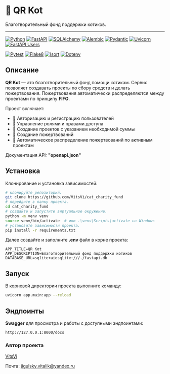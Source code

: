 # 🐾 QR Kot

Благотворительный фонд поддержки котиков.

---

[![Python](https://img.shields.io/badge/-Python-464646?style=flat&logo=Python&logoColor=56C0C0&color=008080)](https://www.python.org/)
[![FastAPI](https://img.shields.io/badge/-FastAPI-464646?style=flat&logo=FastAPI&logoColor=white&color=009688)](https://fastapi.tiangolo.com/)
[![SQLAlchemy](https://img.shields.io/badge/-SQLAlchemy-464646?style=flat&logo=SQLAlchemy&logoColor=red&color=800000)](https://www.sqlalchemy.org/)
[![Alembic](https://img.shields.io/badge/-Alembic-464646?style=flat&logo=alembic&logoColor=white&color=556B2F)](https://alembic.sqlalchemy.org/)
[![Pydantic](https://img.shields.io/badge/-Pydantic-464646?style=flat&logo=pydantic&logoColor=white&color=3776AB)](https://docs.pydantic.dev/)
[![Uvicorn](https://img.shields.io/badge/-Uvicorn-464646?style=flat&logo=uvicorn&logoColor=white&color=000000)](https://www.uvicorn.org/)
[![FastAPI Users](https://img.shields.io/badge/-FastAPI__Users-464646?style=flat&logo=fastapi&logoColor=white&color=607D8B)](https://frankie567.github.io/fastapi-users/)

[![Pytest](https://img.shields.io/badge/-Pytest-464646?style=flat&logo=pytest&logoColor=white&color=6A1B9A)](https://docs.pytest.org/)
[![Flake8](https://img.shields.io/badge/-Flake8-464646?style=flat&logo=flake8&logoColor=white&color=4B0082)](https://flake8.pycqa.org/)
[![Isort](https://img.shields.io/badge/-Isort-464646?style=flat&logo=python&logoColor=white&color=708090)](https://pycqa.github.io/isort/)
[![Dotenv](https://img.shields.io/badge/-python__dotenv-464646?style=flat&logo=python-dotenv&logoColor=white&color=2E8B57)](https://pypi.org/project/python-dotenv/)

## Описание

**QR Kot** — это благотворительный фонд помощи котикам. Сервис позволяет создавать проекты по сбору средств и делать пожертвования. Пожертвования автоматически распределяются между проектами по принципу **FIFO**.

Проект включает:

- 🔐 Авторизацию и регистрацию пользователей  
- 👥 Управление ролями и правами доступа  
- 📝 Создание проектов с указанием необходимой суммы  
- 💸 Создание пожертвований  
- 🔁 Автоматическое распределение пожертвований по активным проектам

Документация API: **"openapi.json"**

## Установка

Клонирование и установка зависимостей:

```bash
# клонируйте репозиторий.
git clone https://github.com/VitsVi/cat_charity_fund
# перейдите в папку проекта.
cd cat_charity_fund
# создайте и запустите виртуальное окружение.
python -m venv venv
source venv/bin/activate  # или .\venv\Scripts\activate на Windows
# установите зависимости проекта.
pip install -r requirements.txt
```

Далее создайте и заполните **.env** файл в корне проекта:
```.env
APP_TITLE=QR Kot
APP_DESCRIPTION=Благотворительный фонд поддержки котиков
DATABASE_URL=sqlite+aiosqlite:///./fastapi.db
```

## Запуск

В корневой директории проекта выполните команду:

```bash
uvicorn app.main:app --reload
```

## Эндпоинты

**Swagger** для просмотра и работы с доступными эндпоинтами:
```
http://127.0.0.1:8000/docs
```

### Автор проекта

[VitsVi](https://github.com/VitsVi)

Почта: jigulsky.vitalik@yandex.ru

